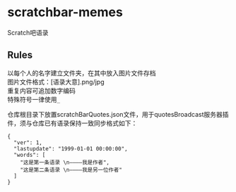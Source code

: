 # scratchbar-memes
Scratch吧语录

## Rules

以每个人的名字建立文件夹，在其中放入图片文件存档  
图片文件格式：[语录大意].png/jpg  
重复内容可追加数字编码  
特殊符号一律使用`_`

仓库根目录下放置scratchBarQuotes.json文件，用于quotesBroadcast服务器插件，须与仓库已有语录保持一致同步格式如下：
```
{
  "ver": 1,
  "lastupdate": "1999-01-01 00:00:00",
  "words": [
    "这是第一条语录 \n————我是作者",
    "这是第二条语录 \n————我是另一位作者"
  ]
}
```
